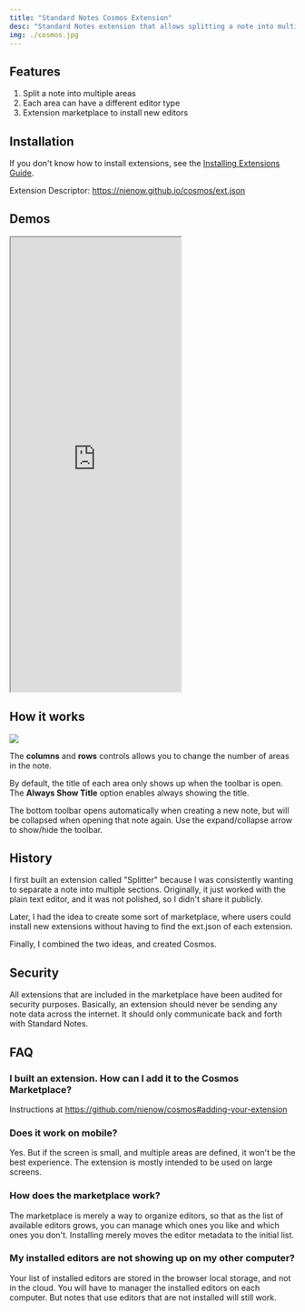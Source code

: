 ```yaml
---
title: "Standard Notes Cosmos Extension"
desc: "Standard Notes extension that allows splitting a note into multiple areas. Each area can use a separate editor type. Contains an extension marketplace."
img: ./cosmos.jpg
---
```




## Features

1. Split a note into multiple areas
2. Each area can have a different editor type
3. Extension marketplace to install new editors

## Installation

If you don't know how to install extensions, see the [Installing Extensions Guide](/standard-notes/installing-extensions.html).

Extension Descriptor: https://nienow.github.io/cosmos/ext.json

## Demos

<iframe src="https://nienow.github.io/cosmos/demo.html" height="800"></iframe>

## How it works

<img src="/images/sn/cosmos-instr.png" class="full-img"/>

The **columns** and **rows** controls allows you to change the number of areas in the note.

By default, the title of each area only shows up when the toolbar is open. The **Always Show Title** option enables always showing the title.

The bottom toolbar opens automatically when creating a new note, but will be collapsed when opening that note again. Use the expand/collapse arrow to show/hide the toolbar.

## History

I first built an extension called "Splitter" because I was consistently wanting to separate a note into multiple sections.
Originally, it just worked with the plain text editor, and it was not polished, so I didn't share it publicly.

Later, I had the idea to create some sort of marketplace, where users could install new extensions without having to find the ext.json of each extension.

Finally, I combined the two ideas, and created Cosmos.

## Security

All extensions that are included in the marketplace have been audited for security purposes.
Basically, an extension should never be sending any note data across the internet.
It should only communicate back and forth with Standard Notes.

## FAQ

### I built an extension. How can I add it to the Cosmos Marketplace?

Instructions at https://github.com/nienow/cosmos#adding-your-extension

### Does it work on mobile?

Yes. But if the screen is small, and multiple areas are defined, it won't be the best experience. The extension is mostly intended to be used on large screens.

### How does the marketplace work?

The marketplace is merely a way to organize editors, so that as the list of available editors grows, you can manage which ones you like and which ones you don't. Installing merely moves the editor metadata to the initial list.

### My installed editors are not showing up on my other computer?

Your list of installed editors are stored in the browser local storage, and not in the cloud. You will have to manager the installed editors on each computer. But notes that use editors that are not installed will still work.